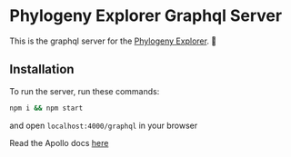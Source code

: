 # Phylogeny Explorer Graphql Server

This is the graphql server for the [Phylogeny Explorer](https://dev.phylogenyexplorerproject.co.uk/). 🚀

## Installation

To run the server, run these commands:

```bash
npm i && npm start
```

and open `localhost:4000/graphql` in your browser

Read the Apollo docs [here](https://www.apollographql.com/docs/)
